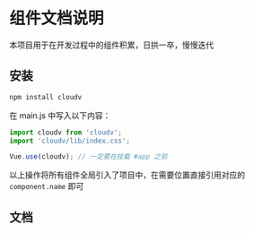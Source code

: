 # 组件文档说明

本项目用于在开发过程中的组件积累，日拱一卒，慢慢迭代

## 安装

```bash
npm install cloudv
```

在 main.js 中写入以下内容：

```js
import cloudv from 'cloudv';
import 'cloudv/lib/index.css';

Vue.use(cloudv); // 一定要在挂载 #app 之前
```

以上操作将所有组件全局引入了项目中，在需要位置直接引用对应的 `component.name` 即可

## 文档

